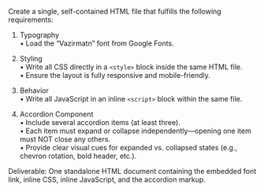 Create a single, self-contained HTML file that fulfills the following requirements:

1. Typography  
   • Load the “Vazirmatn” font from Google Fonts.

2. Styling  
   • Write all CSS directly in a `<style>` block inside the same HTML file.  
   • Ensure the layout is fully responsive and mobile-friendly.

3. Behavior  
   • Write all JavaScript in an inline `<script>` block within the same file.

4. Accordion Component  
   • Include several accordion items (at least three).  
   • Each item must expand or collapse independently—opening one item must NOT close any others.  
   • Provide clear visual cues for expanded vs. collapsed states (e.g., chevron rotation, bold header, etc.).

Deliverable: One standalone HTML document containing the embedded font link, inline CSS, inline JavaScript, and the accordion markup.